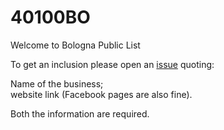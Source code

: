 # 40100BO
Welcome to Bologna Public List   
 
     
To get an inclusion please open an <a href="https://github.com/par7133/40100bo/issues">issue</a> quoting:

Name of the business;   
website link (Facebook pages are also fine).   
   
Both the information are required.

